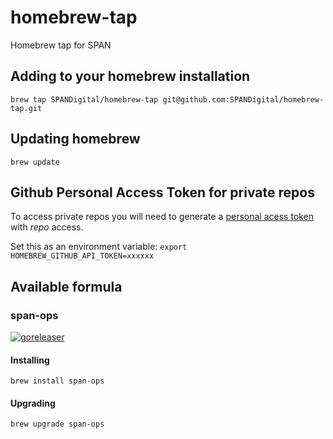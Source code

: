 # homebrew-tap
Homebrew tap for SPAN

## Adding to your homebrew installation

```brew tap SPANDigital/homebrew-tap git@github.com:SPANDigital/homebrew-tap.git```

## Updating homebrew

``brew update``

## Github Personal Access Token for private repos

To access private repos you will need to generate a [personal acess token](https://github.com/settings/tokens) with *repo* access.

Set this as an environment variable:
``export HOMEBREW_GITHUB_API_TOKEN=xxxxxx``

## Available formula

### span-ops

[![goreleaser](https://github.com/SPANDigital/span-ops/actions/workflows/release.yml/badge.svg)](https://github.com/SPANDigital/span-ops/actions/workflows/release.yml)

#### Installing

``brew install span-ops``

#### Upgrading

``brew upgrade span-ops``
